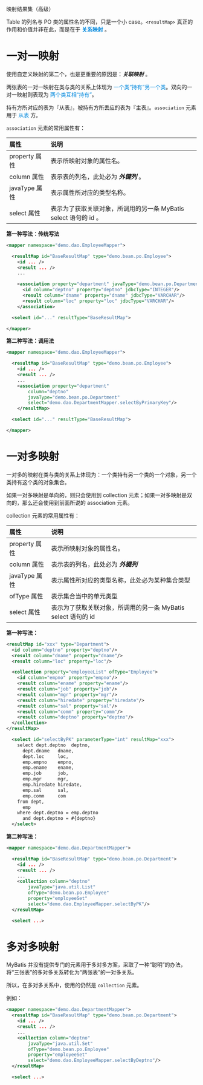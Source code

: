 <span class="title">映射结果集（高级）</span>

Table 的列名与 PO 类的属性名的不同，只是一个小 case。`<resultMap>` 真正的作用和价值并非在此，而是在于 <font color="#0088dd">**关系映射**</font> 。

# 一对一映射

使用自定义映射的第二个，也是更重要的原因是：***关联映射*** 。

两张表的一对一映射在类与类的关系上体现为 <font color="#0088dd">一个类“持有”另一个类</font>。双向的一对一映射则表现为 <font color="#0088dd">两个类互相“持有”</font>。

持有方所对应的表为『从表』，被持有方所丢应的表为『主表』。`association` 元素用于 <font color="#0088dd">从表</font> 方。

`association` 元素的常用属性有：

| 属性 | 说明 |
| :- | :- |
| property 属性|表示所映射对象的属性名。|
| column 属性|表示表的列名，此处必为 ***外键列*** 。|
| javaType 属性|表示属性所对应的类型名称。|
| select 属性|表示为了获取关联对象，所调用的另一条 MyBatis select 语句的 id 。|

**第一种写法：传统写法**

```xml
<mapper namespace="demo.dao.EmployeeMapper">

  <resultMap id="BaseResultMap" type="demo.bean.po.Employee">
    <id ... />
    <result ... />
    ...

    <association property="department" javaType="demo.bean.po.Department">
      <id column="deptno" property="deptno" jdbcType="INTEGER"/>
      <result column="dname" property="dname" jdbcType="VARCHAR"/>
      <result column="loc" property="loc" jdbcType="VARCHAR"/>
    </association>

  <select id="..." resultType="BaseResultMap">

</mapper>
```


**第二种写法：调用法**

```xml
<mapper namespace="demo.dao.EmployeeMapper">

  <resultMap id="BaseResultMap" type="demo.bean.po.Employee">
    <id ... />
    <result ... />
    ...
    <association property="department" 
        column="deptno" 
        javaType="demo.bean.po.Department"
        select="demo.dao.DepartmentMapper.selectByPrimaryKey"/>
    </resultMap>

  <select id="..." resultType="BaseResultMap">

</mapper>
```

# 一对多映射

一对多的映射在类与类的关系上体现为：一个类持有另一个类的一个对象，另一个类持有这个类的对象集合。

如果一对多映射是单向的，则只会使用到 collection 元素；如果一对多映射是双向的，那么还会使用到前面所说的 association 元素。

collection 元素的常用属性有：

| 属性 | 说明 |
| :- | :- |
| property 属性 | 表示所映射对象的属性名。|
| column 属性 | 表示表的列名，此处必为 ***外键列*** |
| javaType 属性 | 表示属性所对应的类型名称，此处必为某种集合类型 |
| ofType 属性 | 表示集合当中的单元类型 |
| select 属性 | 表示为了获取关联对象，所调用的另一条 MyBatis select 语句的 id |

**第一种写法：**

```xml
<resultMap id="xxx" type="Department">
  <id column="deptno" property="deptno"/>
  <result column="dname" property="dname"/>
  <result column="loc" property="loc"/>

  <collection property="employeeList" ofType="Employee">
    <id column="empno" property="empno"/>
    <result column="ename" property="ename"/>
    <result column="job" property="job"/>
    <result column="mgr" property="mgr"/>
    <result column="hiredate" property="hiredate"/>
    <result column="sal" property="sal"/>
    <result column="comm" property="comm"/>
    <result column="deptno" property="deptno"/>
  </collection>
</resultMap>

  <select id="selectByPK" parameterType="int" resultMap="xxx">
    select dept.deptno  deptno,
      dept.dname   dname,
      dept.loc     loc,
      emp.empno    empno,
      emp.ename    ename,
      emp.job      job,
      emp.mgr      mgr,
      emp.hiredate hiredate,
      emp.sal      sal,
      emp.comm     com
    from dept,
      emp
    where dept.deptno = emp.deptno
      and dept.deptno = #{deptno}
  </select>
```

**第二种写法：**

```xml
<mapper namespace="demo.dao.DepartmentMapper">

  <resultMap id="BaseResultMap" type="demo.bean.po.Department">
    <id ... />
    <result ... />
    ...
    <collection column="deptno" 
        javaType="java.util.List"
        ofType="demo.bean.po.Employee" 
        property="employeeSet"
        select="demo.dao.EmployeeMapper.selectByPK"/>
  </resultMap>

  <select ...>
```

# 多对多映射

MyBatis 并没有提供专门的元素用于多对多方案，采取了一种“聪明”的办法，将“三张表”的多对多关系转化为“两张表”的一对多关系。

所以，在多对多关系中，使用的仍然是 `collection` 元素。

例如：

```xml
<mapper namespace="demo.dao.DepartmentMapper">
  <resultMap id="BaseResultMap" type="demo.bean.po.Department">
    <id ... />
    <result ... />
    ...
    <collection column="deptno" 
        javaType="java.util.Set"  
        ofType="demo.bean.po.Employee" 
        property="employeeSet"
        select="demo.dao.EmployeeMapper.selectByDeptno"/>
  </resultMap>

  <select ...>
```
